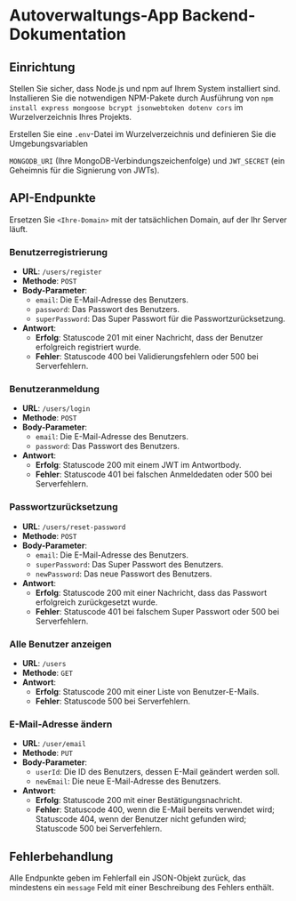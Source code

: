 # Autoverwaltungs-App Backend-Dokumentation

## Einrichtung

Stellen Sie sicher, dass Node.js und npm auf Ihrem System installiert sind.
Installieren Sie die notwendigen NPM-Pakete durch Ausführung von `npm install
express mongoose bcrypt jsonwebtoken dotenv cors` im Wurzelverzeichnis Ihres Projekts. 

Erstellen Sie eine `.env`-Datei im Wurzelverzeichnis und definieren Sie die Umgebungsvariablen

`MONGODB_URI` (Ihre MongoDB-Verbindungszeichenfolge) und `JWT_SECRET` (ein Geheimnis für die Signierung von JWTs).

## API-Endpunkte


Ersetzen Sie `<Ihre-Domain>` mit der tatsächlichen Domain, auf der Ihr Server läuft.

### Benutzerregistrierung

- **URL**: `/users/register`
- **Methode**: `POST`
- **Body-Parameter**:
  - `email`: Die E-Mail-Adresse des Benutzers.
  - `password`: Das Passwort des Benutzers.
  - `superPassword`: Das Super Passwort für die Passwortzurücksetzung.
- **Antwort**:
  - **Erfolg**: Statuscode 201 mit einer Nachricht, dass der Benutzer erfolgreich registriert wurde.
  - **Fehler**: Statuscode 400 bei Validierungsfehlern oder 500 bei Serverfehlern.

### Benutzeranmeldung

- **URL**: `/users/login`
- **Methode**: `POST`
- **Body-Parameter**:
  - `email`: Die E-Mail-Adresse des Benutzers.
  - `password`: Das Passwort des Benutzers.
- **Antwort**:
  - **Erfolg**: Statuscode 200 mit einem JWT im Antwortbody.
  - **Fehler**: Statuscode 401 bei falschen Anmeldedaten oder 500 bei Serverfehlern.

### Passwortzurücksetzung

- **URL**: `/users/reset-password`
- **Methode**: `POST`
- **Body-Parameter**:
  - `email`: Die E-Mail-Adresse des Benutzers.
  - `superPassword`: Das Super Passwort des Benutzers.
  - `newPassword`: Das neue Passwort des Benutzers.
- **Antwort**:
  - **Erfolg**: Statuscode 200 mit einer Nachricht, dass das Passwort erfolgreich zurückgesetzt wurde.
  - **Fehler**: Statuscode 401 bei falschem Super Passwort oder 500 bei Serverfehlern.

### Alle Benutzer anzeigen

- **URL**: `/users`
- **Methode**: `GET`
- **Antwort**:
  - **Erfolg**: Statuscode 200 mit einer Liste von Benutzer-E-Mails.
  - **Fehler**: Statuscode 500 bei Serverfehlern.

### E-Mail-Adresse ändern

- **URL**: `/user/email`
- **Methode**: `PUT`
- **Body-Parameter**:
  - `userId`: Die ID des Benutzers, dessen E-Mail geändert werden soll.
  - `newEmail`: Die neue E-Mail-Adresse des Benutzers.
- **Antwort**:
  - **Erfolg**: Statuscode 200 mit einer Bestätigungsnachricht.
  - **Fehler**: Statuscode 400, wenn die E-Mail bereits verwendet wird; Statuscode 404, wenn der Benutzer nicht gefunden wird; Statuscode 500 bei Serverfehlern.

## Fehlerbehandlung

Alle Endpunkte geben im Fehlerfall ein JSON-Objekt zurück, das mindestens ein `message` Feld mit einer Beschreibung des Fehlers enthält.
